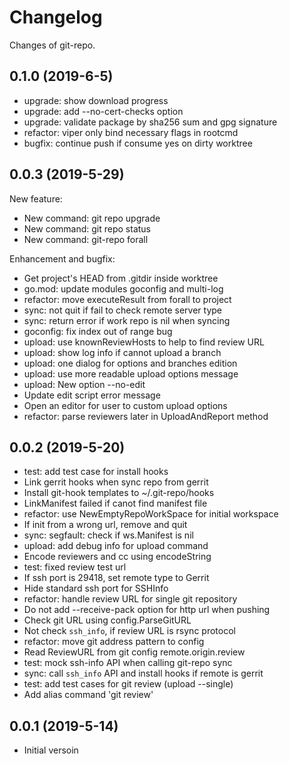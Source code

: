 # Changelog

Changes of git-repo.

## 0.1.0 (2019-6-5)

+ upgrade: show download progress
+ upgrade: add --no-cert-checks option
+ upgrade: validate package by sha256 sum and gpg signature
+ refactor: viper only bind necessary flags in rootcmd
+ bugfix: continue push if consume yes on dirty worktree

## 0.0.3 (2019-5-29)

New feature:

+ New command: git repo upgrade
+ New command: git repo status
+ New command: git-repo forall

Enhancement and bugfix:

+ Get project's HEAD from .gitdir inside worktree
+ go.mod: update modules goconfig and multi-log
+ refactor: move executeResult from forall to project
+ sync: not quit if fail to check remote server type
+ sync: return error if work repo is nil when syncing
+ goconfig: fix index out of range bug
+ upload: use knownReviewHosts to help to find review URL
+ upload: show log info if cannot upload a branch
+ upload: one dialog for options and branches edition
+ upload: use more readable upload options message
+ upload: New option --no-edit
+ Update edit script error message
+ Open an editor for user to custom upload options
+ refactor: parse reviewers later in UploadAndReport method

## 0.0.2 (2019-5-20)

+ test: add test case for install hooks
+ Link gerrit hooks when sync repo from gerrit
+ Install git-hook templates to ~/.git-repo/hooks
+ LinkManifest failed if canot find manifest file
+ refactor: use NewEmptyRepoWorkSpace for initial workspace
+ If init from a wrong url, remove and quit
+ sync: segfault: check if ws.Manifest is nil
+ upload: add debug info for upload command
+ Encode reviewers and cc using encodeString
+ test: fixed review test url
+ If ssh port is 29418, set remote type to Gerrit
+ Hide standard ssh port for SSHInfo
+ refactor: handle review URL for single git repository
+ Do not add --receive-pack option for http url when pushing
+ Check git URL using config.ParseGitURL
+ Not check `ssh_info`, if review URL is rsync protocol
+ refactor: move git address pattern to config
+ Read ReviewURL from git config remote.origin.review
+ test: mock ssh-info API when calling git-repo sync
+ sync: call `ssh_info` API and install hooks if remote is gerrit
+ test: add test cases for git review (upload --single)
+ Add alias command 'git review'

## 0.0.1 (2019-5-14)

+ Initial versoin
